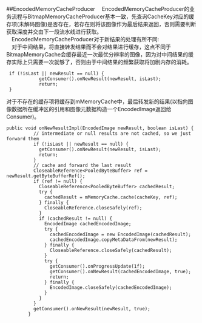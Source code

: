 ##EncodedMemoryCacheProducer
&#8195;EncodedMemoryCacheProducer的业务流程与BitmapMemoryCacheProducer基本一致，先查询CacheKey对应的缓存项(未解码图像)是否存在，若存在则将该图像作为最后结果返回，否则需要判断获取深度并交由下一段流水线进行获取。   
&#8195;EncodedMemoryCacheProducer对于新结果的处理有所不同:   
&#8195;对于中间结果，将直接转发结果而不会对结果进行缓存，这点不同于BitmapMemoryCache会缓存最近一次最优分辨率的图像，因为对中间结果的缓存实际上只需要一次就够了，否则由于中间结果的频繁获取将加剧内存的消耗。   
```
 if (!isLast || newResult == null) {
            getConsumer().onNewResult(newResult, isLast);
            return;
 }
```
对于不存在的缓存项将缓存到mMemoryCache中，最后转发新的结果(以指向图像数据所在缓冲区的引用和图像元数据构造一个EncodedImage返回给Consumer)。
```
public void onNewResultImpl(EncodedImage newResult, boolean isLast) {
          // intermediate or null results are not cached, so we just forward them
          if (!isLast || newResult == null) {
            getConsumer().onNewResult(newResult, isLast);
            return;
          }
          // cache and forward the last result
          CloseableReference<PooledByteBuffer> ref = newResult.getByteBufferRef();
          if (ref != null) {
            CloseableReference<PooledByteBuffer> cachedResult;
            try {
              cachedResult = mMemoryCache.cache(cacheKey, ref);
            } finally {
              CloseableReference.closeSafely(ref);
            }
            if (cachedResult != null) {
              EncodedImage cachedEncodedImage;
              try {
                cachedEncodedImage = new EncodedImage(cachedResult);
                cachedEncodedImage.copyMetaDataFrom(newResult);
              } finally {
                CloseableReference.closeSafely(cachedResult);
              }
              try {
                getConsumer().onProgressUpdate(1f);
                getConsumer().onNewResult(cachedEncodedImage, true);
                return;
              } finally {
                EncodedImage.closeSafely(cachedEncodedImage);
              }
            }
          }
          getConsumer().onNewResult(newResult, true);
        }
```
